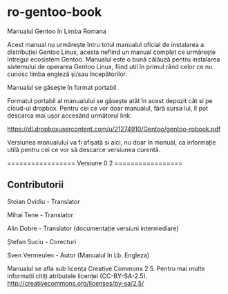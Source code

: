 ro-gentoo-book
==============

Manualul Gentoo în Limba Romana

Acest manual nu urmărește întru totul manualul oficial de instalarea a
distribuției Gentoo Linux, acesta nefiind un manual complet ce
urmărește întregul ecosistem Gentoo.  Manualul este o bună călăuză
pentru instalarea sistemului de operarea Gentoo Linux, fiind util în
primul rând celor ce nu cunosc limba engleză și/sau începătorilor.

Manualul se găsește în format portabil.

Formatul portabil al manualului se găsește atât în acest depozit cât
si pe cloud-ul dropbox.  Pentru cei ce vor doar manualul, fără sursa
lui, îl pot descarca mai ușor accesând următorul link:

https://dl.dropboxusercontent.com/u/21274910/Gentoo/gentoo-robook.pdf

Versiunea manualului va fi afișată si aici, nu doar în manual, ca
informație utilă pentru cei ce vor să descarce versiunea curentă.





================= Versiune 0.2 =================


Contributorii
-------------

Stoian Ovidiu - Translator

Mihai Tene - Translator

Alin Dobre - Translator (documentație versiuni intermediare)

Ștefan Suciu - Corecturi

Sven Vermeulen - Autor (Manualul în Lb. Engleza)

Manualul se afla sub licența Creative Commons 2.5.
Pentru mai multe informații citiți atributele licenței (CC-BY-SA-2.5).
http://creativecommons.org/licenses/by-sa/2.5/
